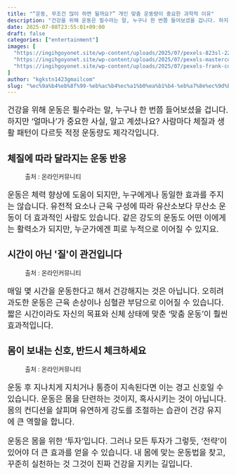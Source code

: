 ```yaml
---
title: "“운동, 무조건 많이 하면 될까요?” 개인 맞춤 운동량이 중요한 과학적 이유"
description: "건강을 위해 운동은 필수라는 말, 누구나 한 번쯤 들어보셨을 겁니다. 하지만 ‘얼마나’가 중요한 사실, 알고 계셨나요? 사람마다 체질과 생활 패턴이 다르듯 적정 운동량도 제각각입니다."
date: 2025-07-08T23:55:01+09:00
draft: false
categories: ["entertainment"]
images: [
  "https://ingihgoyonet.site/wp-content/uploads/2025/07/pexels-823sl-2294361-1024x683.jpg"
  "https://ingihgoyonet.site/wp-content/uploads/2025/07/pexels-mastercowley-1199590-1-1024x683.jpg"
  "https://ingihgoyonet.site/wp-content/uploads/2025/07/pexels-frank-cone-140140-2291874-1024x576.jpg"
]
author: "kgkstn1423gmailcom"
slug: "%ec%9a%b4%eb%8f%99-%eb%ac%b4%ec%a1%b0%ea%b1%b4-%eb%a7%8e%ec%9d%b4-%ed%95%98%eb%a9%b4-%eb%90%a0%ea%b9%8c%ec%9a%94-%ea%b0%9c%ec%9d%b8-%eb%a7%9e%ec%b6%a4-%ec%9a%b4%eb%8f%99%eb%9f%89"
---
```


<p style="font-size:18px">건강을 위해 운동은 필수라는 말, 누구나 한 번쯤 들어보셨을 겁니다. 하지만 ‘얼마나’가 중요한 사실, 알고 계셨나요? 사람마다 체질과 생활 패턴이 다르듯 적정 운동량도 제각각입니다.</p> <h2 >체질에 따라 달라지는 운동 반응</h2> <figure ><img src="https://ingihgoyonet.site/wp-content/uploads/2025/07/pexels-823sl-2294361-1024x683.jpg" alt="" style="aspect-ratio:16/9;object-fit:cover"/><figcaption >출처 : 온라인커뮤니티</figcaption></figure> <p style="font-size:18px">운동은 체력 향상에 도움이 되지만, 누구에게나 동일한 효과를 주지는 않습니다. 유전적 요소나 근육 구성에 따라 유산소보다 무산소 운동이 더 효과적인 사람도 있습니다. 같은 강도의 운동도 어떤 이에게는 활력소가 되지만, 누군가에겐 피로 누적으로 이어질 수 있지요.</p> <h2 >시간이 아닌 '질'이 관건입니다</h2> <figure ><img src="https://ingihgoyonet.site/wp-content/uploads/2025/07/pexels-mastercowley-1199590-1-1024x683.jpg" alt="" style="aspect-ratio:16/9;object-fit:cover"/><figcaption >출처 : 온라인커뮤니티</figcaption></figure> <p style="font-size:18px">매일 몇 시간을 운동한다고 해서 건강해지는 것은 아닙니다. 오히려 과도한 운동은 근육 손상이나 심혈관 부담으로 이어질 수 있습니다. 짧은 시간이라도 자신의 목표와 신체 상태에 맞춘 ‘맞춤 운동’이 훨씬 효과적입니다.</p> <h2 >몸이 보내는 신호, 반드시 체크하세요</h2> <figure ><img src="https://ingihgoyonet.site/wp-content/uploads/2025/07/pexels-frank-cone-140140-2291874-1024x576.jpg" alt="" style="aspect-ratio:16/9;object-fit:cover"/><figcaption >출처 : 온라인커뮤니티</figcaption></figure> <p style="font-size:18px">운동 후 지나치게 지치거나 통증이 지속된다면 이는 경고 신호일 수 있습니다. 운동은 몸을 단련하는 것이지, 혹사시키는 것이 아닙니다. 몸의 컨디션을 살피며 유연하게 강도를 조절하는 습관이 건강 유지에 큰 역할을 합니다.</p> <p style="font-size:18px">운동은 몸을 위한 ‘투자’입니다. 그러나 모든 투자가 그렇듯, ‘전략’이 있어야 더 큰 효과를 얻을 수 있습니다. 내 몸에 맞는 운동법을 찾고, 꾸준히 실천하는 것 그것이 진짜 건강을 지키는 길입니다.</p>